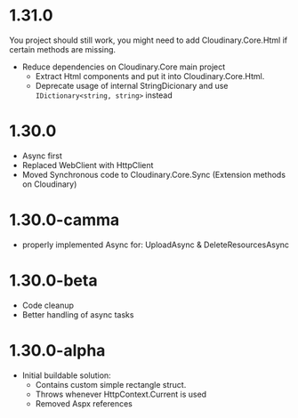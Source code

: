 # 1.31.0

You project should still work, you might need to add Cloudinary.Core.Html if certain methods are missing.

* Reduce dependencies on Cloudinary.Core main project
  * Extract Html components and put it into Cloudinary.Core.Html.
  * Deprecate usage of internal StringDicionary and use `IDictionary<string, string>` instead

# 1.30.0

* Async first
* Replaced WebClient with HttpClient
* Moved Synchronous code to Cloudinary.Core.Sync (Extension methods on Cloudinary)

# 1.30.0-camma

* properly implemented Async for: UploadAsync & DeleteResourcesAsync

# 1.30.0-beta

* Code cleanup
* Better handling of async tasks 

# 1.30.0-alpha 

* Initial buildable solution: 
  * Contains custom simple rectangle struct. 
  * Throws whenever HttpContext.Current is used 
  * Removed Aspx references